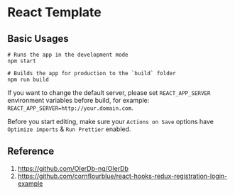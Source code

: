 # React Template

## Basic Usages

```shell
# Runs the app in the development mode
npm start

# Builds the app for production to the `build` folder
npm run build
```

If you want to change the default server, please set `REACT_APP_SERVER` environment variables before build,
for example: `REACT_APP_SERVER=http://your.domain.com`.

Before you start editing, make sure your `Actions on Save` options have `Optimize imports` & `Run Prettier` enabled.

## Reference

1. https://github.com/OIerDb-ng/OIerDb
2. https://github.com/cornflourblue/react-hooks-redux-registration-login-example
